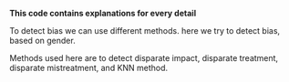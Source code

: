 **This code contains explanations for every detail**

To detect bias we can use different methods. 
here we try to detect bias, based on gender.

Methods used here are to detect disparate impact, disparate treatment, disparate mistreatment, and KNN method.
